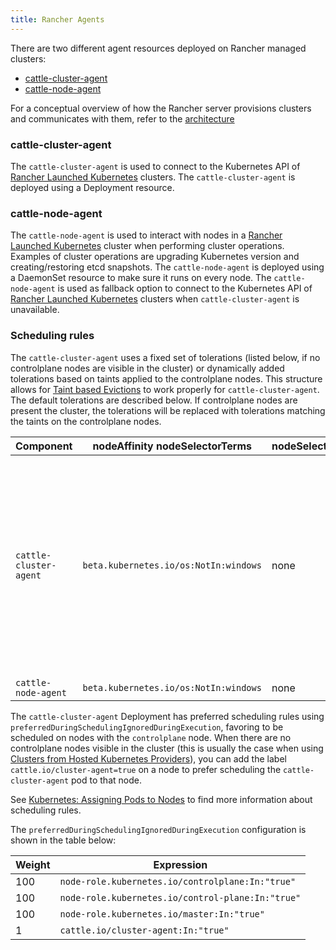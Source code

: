 ```yaml
---
title: Rancher Agents
---
```


There are two different agent resources deployed on Rancher managed clusters:

- [cattle-cluster-agent](#cattle-cluster-agent)
- [cattle-node-agent](#cattle-node-agent)

For a conceptual overview of how the Rancher server provisions clusters and communicates with them, refer to the [architecture](../../../../pages-for-subheaders/rancher-manager-architecture.md)

### cattle-cluster-agent

The `cattle-cluster-agent` is used to connect to the Kubernetes API of [Rancher Launched Kubernetes](../../../../pages-for-subheaders/launch-kubernetes-with-rancher.md) clusters. The `cattle-cluster-agent` is deployed using a Deployment resource.

### cattle-node-agent

The `cattle-node-agent` is used to interact with nodes in a [Rancher Launched Kubernetes](../../../../pages-for-subheaders/launch-kubernetes-with-rancher.md) cluster when performing cluster operations. Examples of cluster operations are upgrading Kubernetes version and creating/restoring etcd snapshots. The `cattle-node-agent` is deployed using a DaemonSet resource to make sure it runs on every node. The `cattle-node-agent` is used as fallback option to connect to the Kubernetes API of [Rancher Launched Kubernetes](../../../../pages-for-subheaders/launch-kubernetes-with-rancher.md) clusters when `cattle-cluster-agent` is unavailable.

### Scheduling rules

The `cattle-cluster-agent` uses a fixed set of tolerations (listed below, if no controlplane nodes are visible in the cluster) or dynamically added tolerations based on taints applied to the controlplane nodes. This structure allows for [Taint based Evictions](https://kubernetes.io/docs/concepts/scheduling-eviction/taint-and-toleration/#taint-based-evictions) to work properly for `cattle-cluster-agent`. The default tolerations are described below. If controlplane nodes are present the cluster, the tolerations will be replaced with tolerations matching the taints on the controlplane nodes.

| Component              | nodeAffinity nodeSelectorTerms             | nodeSelector | Tolerations                                                                    |
| ---------------------- | ------------------------------------------ | ------------ | ------------------------------------------------------------------------------ |
| `cattle-cluster-agent` | `beta.kubernetes.io/os:NotIn:windows`      | none         | **Note:** These are the default tolerations, and will be replaced by tolerations matching taints applied to controlplane nodes.<br/><br/>`effect:NoSchedule`<br/>`key:node-role.kubernetes.io/controlplane`<br/>`value:true`<br/><br/>`effect:NoSchedule`<br/>`key:node-role.kubernetes.io/control-plane`<br/>`operator:Exists`<br/><br/>`effect:NoSchedule`<br/>`key:node-role.kubernetes.io/master`<br/>`operator:Exists` |
| `cattle-node-agent`    | `beta.kubernetes.io/os:NotIn:windows`      | none         | `operator:Exists`                                                              |

The `cattle-cluster-agent` Deployment has preferred scheduling rules using `preferredDuringSchedulingIgnoredDuringExecution`, favoring to be scheduled on nodes with the `controlplane` node. When there are no controlplane nodes visible in the cluster (this is usually the case when using [Clusters from Hosted Kubernetes Providers](../../../../pages-for-subheaders/set-up-clusters-from-hosted-kubernetes-providers.md)), you can add the label `cattle.io/cluster-agent=true` on a node to prefer scheduling the `cattle-cluster-agent` pod to that node.

See [Kubernetes: Assigning Pods to Nodes](https://kubernetes.io/docs/concepts/configuration/assign-pod-node/) to find more information about scheduling rules.

The `preferredDuringSchedulingIgnoredDuringExecution` configuration is shown in the table below:

| Weight | Expression                                       |
| ------ | ------------------------------------------------ |
| 100    | `node-role.kubernetes.io/controlplane:In:"true"` |
| 100    | `node-role.kubernetes.io/control-plane:In:"true"` |
| 100    | `node-role.kubernetes.io/master:In:"true"` |
| 1      | `cattle.io/cluster-agent:In:"true"`         |

